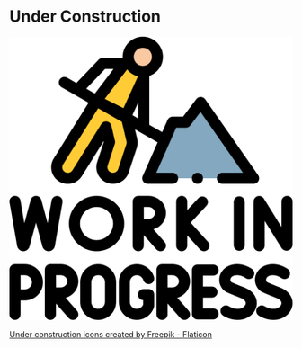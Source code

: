 <h1>Under Construction</h1>

![alt text](image-1.png)

<a href="https://www.flaticon.com/free-icons/under-construction" title="under construction icons">Under construction icons created by Freepik - Flaticon</a>